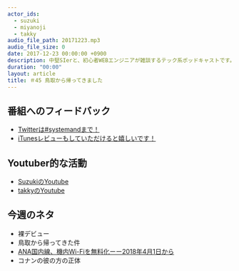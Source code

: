 ```yaml
---
actor_ids:
  - suzuki
  - miyanoji
  - takky
audio_file_path: 20171223.mp3
audio_file_size: 0
date: 2017-12-23 00:00:00 +0900
description: 中堅SIerと、初心者WEBエンジニアが雑談するテック系ポッドキャストです。
duration: "00:00"
layout: article
title: ＃45 鳥取から帰ってきました
---
```

## 番組へのフィードバック
* [Twitterは#systemandまで！](https://twitter.com/search?q=%23systemand)
* [iTunesレビューもしていただけると嬉しいです！](https://itunes.apple.com/jp/podcast/systemand-online/id1205168408?mt=2)

## Youtuber的な活動
* [SuzukiのYoutube](https://www.youtube.com/channel/UCqTozqKO5AWD8OccCnW3Rvw)
* [takkyのYoutube](https://www.youtube.com/channel/UCtoXGiMeDggQPdGoanDE2sA)


## 今週のネタ
* 裸デビュー
* 鳥取から帰ってきた件
* [ANA国内線、機内Wi-Fiを無料化ーー2018年4月1日から](https://gori.me/it/102079)
* コナンの彼の方の正体

